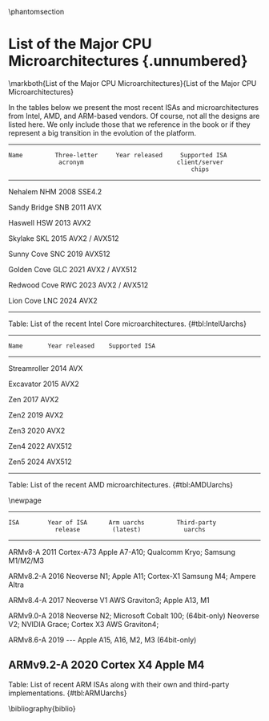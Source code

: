 \phantomsection
# List of the Major CPU Microarchitectures {.unnumbered}

\markboth{List of the Major CPU Microarchitectures}{List of the Major CPU Microarchitectures}

In the tables below we present the most recent ISAs and microarchitectures from Intel, AMD, and ARM-based vendors. Of course, not all the designs are listed here. We only include those that we reference in the book or if they represent a big transition in the evolution of the platform.

-----------------------------------------------------------------
    Name         Three-letter     Year released     Supported ISA
                  acronym                          client/server
                                                       chips
--------------  ---------------  ---------------  ---------------
   Nehalem           NHM              2008             SSE4.2

Sandy Bridge         SNB              2011              AVX

   Haswell           HSW              2013              AVX2

   Skylake           SKL              2015         AVX2 / AVX512

 Sunny Cove          SNC              2019             AVX512

 Golden Cove         GLC              2021         AVX2 / AVX512 

 Redwood Cove        RWC              2023         AVX2 / AVX512 

  Lion Cove          LNC              2024             AVX2

-----------------------------------------------------------------

Table: List of the recent Intel Core microarchitectures. {#tbl:IntelUarchs}

----------------------------------------------
    Name       Year released    Supported ISA
------------  ---------------  ---------------
Streamroller       2014              AVX

  Excavator        2015              AVX2

   Zen             2017              AVX2

   Zen2            2019              AVX2

   Zen3            2020              AVX2

   Zen4            2022             AVX512

   Zen5            2024             AVX512

----------------------------------------------

Table: List of the recent AMD microarchitectures. {#tbl:AMDUarchs}

\newpage

------------------------------------------------------------------
    ISA        Year of ISA      Arm uarchs         Third-party
                 release         (latest)            uarchs
------------  ---------------  --------------   ------------------
  ARMv8-A          2011          Cortex-A73        Apple A7-A10;
                                                  Qualcomm Kryo;
                                                 Samsung M1/M2/M3

 ARMv8.2-A         2016         Neoverse N1;         Apple A11;
                                 Cortex-X1           Samsung M4;
                                                    Ampere Altra

 ARMv8.4-A         2017         Neoverse V1        AWS Graviton3;
                                                   Apple A13, M1

 ARMv9.0-A         2018         Neoverse N2;    Microsoft Cobalt 100;
(64bit-only)                    Neoverse V2;        NVIDIA Grace;
                                 Cortex X3          AWS Graviton4;

 ARMv8.6-A         2019             ---          Apple A15, A16, M2, M3
(64bit-only)

 ARMv9.2-A         2020          Cortex X4             Apple M4
------------------------------------------------------------------

Table: List of recent ARM ISAs along with their own and third-party implementations. {#tbl:ARMUarchs}

\bibliography{biblio}